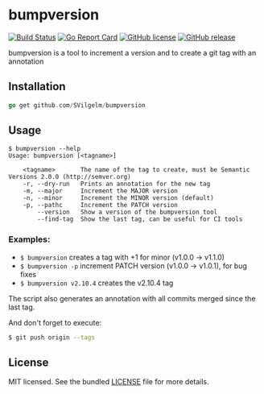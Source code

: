 # bumpversion
[![Build Status](https://travis-ci.com/SVilgelm/bumpversion.svg?branch=master)](https://travis-ci.com/SVilgelm/bumpversion)
[![Go Report Card](https://goreportcard.com/badge/github.com/SVilgelm/bumpversion)](https://goreportcard.com/report/github.com/SVilgelm/bumpversion)
[![GitHub license](https://img.shields.io/github/license/SVilgelm/bumpversion.svg)](https://github.com/SVilgelm/bumpversion/blob/master/LICENSE)
[![GitHub release](https://img.shields.io/github/release/SVilgelm/bumpversion.svg)](https://GitHub.com/SVilgelm/bumpversion/releases/)

bumpversion is a tool to increment a version and to create a git tag with an annotation

## Installation

```go
go get github.com/SVilgelm/bumpversion
```

## Usage

```
$ bumpversion --help
Usage: bumpversion [<tagname>]

    <tagname>       The name of the tag to create, must be Semantic Versions 2.0.0 (http://semver.org)
    -r, --dry-run   Prints an annotation for the new tag
    -m, --major     Increment the MAJOR version
    -n, --minor     Increment the MINOR version (default)
    -p, --pathc     Increment the PATCH version
        --version   Show a version of the bumpversion tool
        --find-tag  Show the last tag, can be useful for CI tools
```

### Examples:

* ```$ bumpversion``` creates a tag with +1 for minor (v1.0.0 -> v1.1.0)
* ```$ bumpversion -p``` increment PATCH version (v1.0.0 -> v1.0.1), for bug fixes
* ```$ bumpversion v2.10.4``` creates the v2.10.4 tag

The script also generates an annotation with all commits merged since the last tag.

And don't forget to execute:

```bash
$ git push origin --tags
```

## License

MIT licensed. See the bundled [LICENSE](LICENSE) file for more details.
